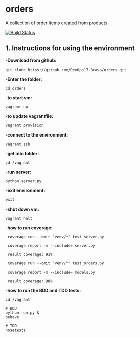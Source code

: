 # orders
A collection of order items created from products

[![Build Status](https://travis-ci.org/DevOps17-Bravo/orders.svg?branch=master)](https://travis-ci.org/DevOps17-Bravo/orders)

## 1. Instructions for using the environment 

-**Download from github:**
```
git clone https://github.com/DevOps17-Bravo/orders.git
```

-**Enter the folder:**
```
cd orders
```

-**to start vm:**
```
vagrant up
```

-**to update vagrantfile:**
```
vagrant provision
```

-**connect to the environment:**
```
vagrant ssh
```

-**get into folder:** 
```
cd /vagrant
```

-**run server:**
```
python server.py
```

-**exit environment:**
```
exit
```

-**shut down vm:**
```
vagrant halt
```

-**how to run coverage:**
```
 coverage run --omit "venv/*" test_server.py

 coverage report -m --include= server.py

 result coverage: 91%

 coverage run --omit "venv/*" test_orders.py

 coverage report -m --include= models.py

 result coverage: 98%
 ```
 
 -**how to run the BDD and TDD tests:**
 ```
 cd /vagrant

 # BDD
 python run.py &
 behave

 # TDD
 nosetests
 ```
 

